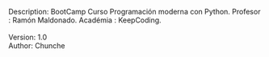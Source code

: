 Description: BootCamp Curso Programación moderna con Python.
             Profesor : Ramón Maldonado.
             Académia : KeepCoding.
<br>             
Version: 1.0
<br>
Author: Chunche
